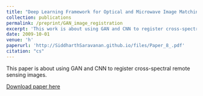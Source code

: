 ```yaml
---
title: "Deep Learning Framework for Optical and Microwave Image Matching"
collection: publications
permalink: /preprint/GAN_image_registration
excerpt: 'This work is about using GAN and CNN to register cross-spectral remote sensing images.'
date: 2009-10-01
venue: 'h'
paperurl: 'http://SiddharthSaravanan.github.io/files/Paper_8_.pdf'
citation: "cs"
---
```

This paper is about using GAN and CNN to register cross-spectral remote sensing images.

[Download paper here](http://SiddharthSaravanan.github.io/files/Paper_8_.pdf)
